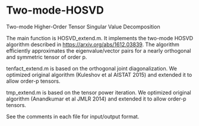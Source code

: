 # Two-mode-HOSVD
Two-mode Higher-Order Tensor Singular Value Decomposition 

The main function is HOSVD_extend.m. It implements the two-mode HOSVD algorithm described in https://arxiv.org/abs/1612.03839. 
The algorithm efficiently approximates the eigenvalue/vector pairs for a nearly orthogonal and symmetric tensor of order p. 

tenfact_extend.m is based on the orthogonal joint diagonalization. We optimized original algorithm  (Kuleshov et al AISTAT 2015) and extended it to allow order-p tensors. 

tmp_extend.m is based on the tensor power iteration. We optimized original algorithm (Anandkumar et al JMLR 2014) and extended it to allow order-p tensors. 

See the comments in each file for input/output format. 

